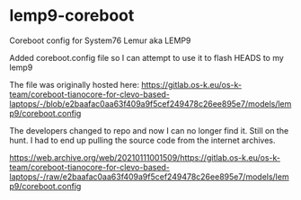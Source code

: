 # lemp9-coreboot
Coreboot config for System76 Lemur aka LEMP9

Added coreboot.config file so I can attempt to use it to flash HEADS to my lemp9

The file was originally hosted here: https://gitlab.os-k.eu/os-k-team/coreboot-tianocore-for-clevo-based-laptops/-/blob/e2baafac0aa63f409a9f5cef249478c26ee895e7/models/lemp9/coreboot.config

The developers changed to repo and now I can no longer find it. Still on the hunt. I had to end up pulling the source code from the internet archives.

https://web.archive.org/web/20210111001509/https://gitlab.os-k.eu/os-k-team/coreboot-tianocore-for-clevo-based-laptops/-/raw/e2baafac0aa63f409a9f5cef249478c26ee895e7/models/lemp9/coreboot.config
